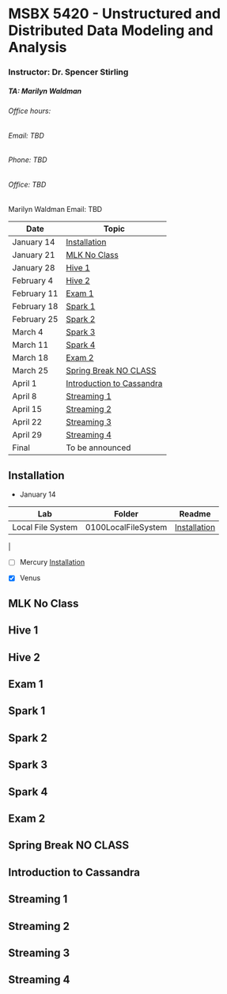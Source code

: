 
# MSBX 5420  - Unstructured and Distributed Data Modeling and Analysis

### Instructor:  Dr. Spencer Stirling

##### TA: Marilyn Waldman

###### Office hours:


###### Email:  TBD
###### Phone:  TBD
###### Office:  TBD

Marilyn Waldman
Email:  TBD





| Date  | Topic |
| ------------- | ------------- |
|January 14  | [Installation](#Installation)     |
|January 21 |  [MLK No Class](#MLK-No-Class)        |
|January 28 | [Hive 1](#hive-1)         |       
|February 4  | [Hive 2](#hive-2)         |
|February 11  | [Exam 1](#exam-1)  
|February 18 | [Spark 1](#spark-1)         |
|February 25  | [Spark 2](#spark-2)         |
|March 4  | [Spark 3](#spark-3)         |
|March 11 | [Spark 4](#spark-4)         |
|March 18  | [Exam 2](#exam-2)         |
|March 25 | [Spring Break NO CLASS](#Spring-Break-NO-CLASS)         |
|April 1  | [Introduction to Cassandra](#Introduction-to-Cassandra)         |
|April 8  | [Streaming 1](#Streaming-1)         |
|April 15  | [Streaming 2](#Streaming-2)         |
|April 22  | [Streaming 3](#Streaming-3)         |
|April 29  | [Streaming 4](#Streaming-4)         |
|Final  | To be announced         |

## Installation
   -  January 14

| Lab  | Folder |  Readme|
| ------------- | ------------- | ------------- |
|Local File System  | 0100LocalFileSystem |  [Installation](0100LocalFileSystem/README.md)     |     
|


- [ ] Mercury [Installation](#Installation)
- [x] Venus


## MLK No Class

## Hive 1

## Hive 2

## Exam 1

## Spark 1

## Spark 2

## Spark 3

## Spark 4

## Exam 2

## Spring Break NO CLASS

## Introduction to Cassandra

## Streaming 1

## Streaming 2

## Streaming 3

## Streaming 4






